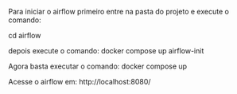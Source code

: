 Para iniciar o airflow primeiro entre na pasta do projeto e execute o comando:

cd airflow

depois execute o comando:
docker compose up airflow-init

Agora basta executar o comando:
docker compose up

Acesse o airflow em: http://localhost:8080/
    